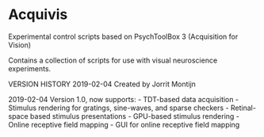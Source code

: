 # Acquivis
Experimental control scripts based on PsychToolBox 3 (Acquisition for Vision)

Contains a collection of scripts for use with visual neuroscience experiments.

VERSION HISTORY
2019-02-04 Created by Jorrit Montijn

2019-02-04 Version 1.0, now supports:
            - TDT-based data acquisition
            - Stimulus rendering for gratings, sine-waves, and sparse checkers
            - Retinal-space based stimulus presentations
            - GPU-based stimulus rendering
            - Online receptive field mapping
            - GUI for online receptive field mapping

